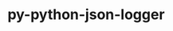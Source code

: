 ---
title: "py-python-json-logger"
layout: cache
categories: [package, develop]
meta: {"versions": ["0.1.11", "2.0.7"], "compilers": ["gcc@=11.1.0"], "oss": ["ubuntu20.04"], "platforms": ["linux"], "targets": ["ppc64le", "x86_64_v3"], "stacks": ["data-vis-sdk", "e4s", "e4s-power", "root"], "num_specs": 9, "num_specs_by_stack": {"e4s-power": 5, "root": 9, "data-vis-sdk": 1, "e4s": 3}}
spec_details: [{"hash": "275k57yh2pn7emanzm47hewxdyiurinl", "compiler": "gcc@=11.1.0", "versions": ["2.0.7"], "os": "ubuntu20.04", "platform": "linux", "target": "ppc64le", "variants": ["build_system=python_pip"], "stacks": ["e4s-power", "root"], "size": "-", "tarball": "https://binaries.spack.io/develop/build_cache/linux-ubuntu20.04-ppc64le/gcc-11.1.0/py-python-json-logger-2.0.7/linux-ubuntu20.04-ppc64le-gcc-11.1.0-py-python-json-logger-2.0.7-275k57yh2pn7emanzm47hewxdyiurinl.spack"}, {"hash": "wxtohrba2cq5yv7ugarnbgzbfz5osb6y", "compiler": "gcc@=11.1.0", "versions": ["2.0.7"], "os": "ubuntu20.04", "platform": "linux", "target": "ppc64le", "variants": ["build_system=python_pip"], "stacks": ["e4s-power", "root"], "size": "-", "tarball": "https://binaries.spack.io/develop/build_cache/linux-ubuntu20.04-ppc64le/gcc-11.1.0/py-python-json-logger-2.0.7/linux-ubuntu20.04-ppc64le-gcc-11.1.0-py-python-json-logger-2.0.7-wxtohrba2cq5yv7ugarnbgzbfz5osb6y.spack"}, {"hash": "evs7ufyz3bllkpvf2qhza3ht6ulzvhuk", "compiler": "gcc@=11.1.0", "versions": ["2.0.7"], "os": "ubuntu20.04", "platform": "linux", "target": "ppc64le", "variants": ["build_system=python_pip"], "stacks": ["e4s-power", "root"], "size": "-", "tarball": "https://binaries.spack.io/develop/build_cache/linux-ubuntu20.04-ppc64le/gcc-11.1.0/py-python-json-logger-2.0.7/linux-ubuntu20.04-ppc64le-gcc-11.1.0-py-python-json-logger-2.0.7-evs7ufyz3bllkpvf2qhza3ht6ulzvhuk.spack"}, {"hash": "5ixzac6ih4qh56ykhdvcwpgpyw3w3la5", "compiler": "gcc@=11.1.0", "versions": ["2.0.7"], "os": "ubuntu20.04", "platform": "linux", "target": "ppc64le", "variants": ["build_system=python_pip"], "stacks": ["e4s-power", "root"], "size": "-", "tarball": "https://binaries.spack.io/develop/build_cache/linux-ubuntu20.04-ppc64le/gcc-11.1.0/py-python-json-logger-2.0.7/linux-ubuntu20.04-ppc64le-gcc-11.1.0-py-python-json-logger-2.0.7-5ixzac6ih4qh56ykhdvcwpgpyw3w3la5.spack"}, {"hash": "byyhhb47srxehig2iy6vmmz5w3a2admr", "compiler": "gcc@=11.1.0", "versions": ["0.1.11"], "os": "ubuntu20.04", "platform": "linux", "target": "ppc64le", "variants": ["build_system=python_pip"], "stacks": ["e4s-power", "root"], "size": "-", "tarball": "https://binaries.spack.io/develop/build_cache/linux-ubuntu20.04-ppc64le/gcc-11.1.0/py-python-json-logger-0.1.11/linux-ubuntu20.04-ppc64le-gcc-11.1.0-py-python-json-logger-0.1.11-byyhhb47srxehig2iy6vmmz5w3a2admr.spack"}, {"hash": "vb6ld4efewc77igunuhvzvriwru6kjzx", "compiler": "gcc@=11.1.0", "versions": ["2.0.7"], "os": "ubuntu20.04", "platform": "linux", "target": "x86_64_v3", "variants": ["build_system=python_pip"], "stacks": ["root", "data-vis-sdk"], "size": "-", "tarball": "https://binaries.spack.io/develop/build_cache/linux-ubuntu20.04-x86_64_v3/gcc-11.1.0/py-python-json-logger-2.0.7/linux-ubuntu20.04-x86_64_v3-gcc-11.1.0-py-python-json-logger-2.0.7-vb6ld4efewc77igunuhvzvriwru6kjzx.spack"}, {"hash": "kra7fhzwp4qqnf4lwhym4jfrxjw22r4e", "compiler": "gcc@=11.1.0", "versions": ["2.0.7"], "os": "ubuntu20.04", "platform": "linux", "target": "x86_64_v3", "variants": ["build_system=python_pip"], "stacks": ["root", "e4s"], "size": "-", "tarball": "https://binaries.spack.io/develop/build_cache/linux-ubuntu20.04-x86_64_v3/gcc-11.1.0/py-python-json-logger-2.0.7/linux-ubuntu20.04-x86_64_v3-gcc-11.1.0-py-python-json-logger-2.0.7-kra7fhzwp4qqnf4lwhym4jfrxjw22r4e.spack"}, {"hash": "bz7y2uqeyq5s6iozp4yv4jabc67he6eh", "compiler": "gcc@=11.1.0", "versions": ["2.0.7"], "os": "ubuntu20.04", "platform": "linux", "target": "x86_64_v3", "variants": ["build_system=python_pip"], "stacks": ["root", "e4s"], "size": "-", "tarball": "https://binaries.spack.io/develop/build_cache/linux-ubuntu20.04-x86_64_v3/gcc-11.1.0/py-python-json-logger-2.0.7/linux-ubuntu20.04-x86_64_v3-gcc-11.1.0-py-python-json-logger-2.0.7-bz7y2uqeyq5s6iozp4yv4jabc67he6eh.spack"}, {"hash": "lkpyaapcgyk3qfdfxzykrelbprhyp4vq", "compiler": "gcc@=11.1.0", "versions": ["0.1.11"], "os": "ubuntu20.04", "platform": "linux", "target": "x86_64_v3", "variants": ["build_system=python_pip"], "stacks": ["root", "e4s"], "size": "-", "tarball": "https://binaries.spack.io/develop/build_cache/linux-ubuntu20.04-x86_64_v3/gcc-11.1.0/py-python-json-logger-0.1.11/linux-ubuntu20.04-x86_64_v3-gcc-11.1.0-py-python-json-logger-0.1.11-lkpyaapcgyk3qfdfxzykrelbprhyp4vq.spack"}]
---
